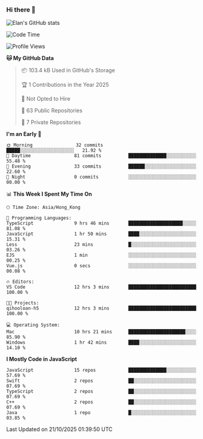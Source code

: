 ### Hi there 👋

![Elan's GitHub stats](https://github-readme-stats.vercel.app/api?username=elaninhust&rank_icon=github)

<!--START_SECTION:waka-->
![Code Time](http://img.shields.io/badge/Code%20Time-978%20hrs%2027%20mins-blue)

![Profile Views](http://img.shields.io/badge/Profile%20Views-0-blue)

**🐱 My GitHub Data** 

> 📦 103.4 kB Used in GitHub's Storage 
 > 
> 🏆 1 Contributions in the Year 2025
 > 
> 🚫 Not Opted to Hire
 > 
> 📜 63 Public Repositories 
 > 
> 🔑 7 Private Repositories 
 > 
**I'm an Early 🐤** 

```text
🌞 Morning                32 commits          █████░░░░░░░░░░░░░░░░░░░░   21.92 % 
🌆 Daytime                81 commits          ██████████████░░░░░░░░░░░   55.48 % 
🌃 Evening                33 commits          ██████░░░░░░░░░░░░░░░░░░░   22.60 % 
🌙 Night                  0 commits           ░░░░░░░░░░░░░░░░░░░░░░░░░   00.00 % 
```


📊 **This Week I Spent My Time On** 

```text
🕑︎ Time Zone: Asia/Hong_Kong

💬 Programming Languages: 
TypeScript               9 hrs 46 mins       ████████████████████░░░░░   81.08 % 
JavaScript               1 hr 50 mins        ████░░░░░░░░░░░░░░░░░░░░░   15.31 % 
Less                     23 mins             █░░░░░░░░░░░░░░░░░░░░░░░░   03.26 % 
EJS                      1 min               ░░░░░░░░░░░░░░░░░░░░░░░░░   00.25 % 
Vue.js                   0 secs              ░░░░░░░░░░░░░░░░░░░░░░░░░   00.08 % 

🔥 Editors: 
VS Code                  12 hrs 3 mins       █████████████████████████   100.00 % 

🐱‍💻 Projects: 
qihooloan-h5             12 hrs 3 mins       █████████████████████████   100.00 % 

💻 Operating System: 
Mac                      10 hrs 21 mins      █████████████████████░░░░   85.90 % 
Windows                  1 hr 42 mins        ████░░░░░░░░░░░░░░░░░░░░░   14.10 % 
```

**I Mostly Code in JavaScript** 

```text
JavaScript               15 repos            ██████████████░░░░░░░░░░░   57.69 % 
Swift                    2 repos             ██░░░░░░░░░░░░░░░░░░░░░░░   07.69 % 
TypeScript               2 repos             ██░░░░░░░░░░░░░░░░░░░░░░░   07.69 % 
C++                      2 repos             ██░░░░░░░░░░░░░░░░░░░░░░░   07.69 % 
Java                     1 repo              █░░░░░░░░░░░░░░░░░░░░░░░░   03.85 % 
```




 Last Updated on 21/10/2025 01:39:50 UTC
<!--END_SECTION:waka-->

